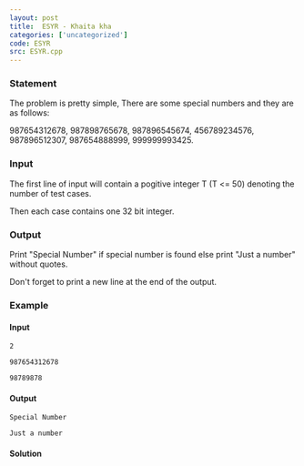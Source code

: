 ```yaml
---
layout: post
title:  ESYR - Khaita kha
categories: ['uncategorized']
code: ESYR
src: ESYR.cpp
---
```


### **Statement**

The problem is pretty simple, There are some special numbers and they are as
follows:

987654312678, 987898765678, 987896545674, 456789234576, 987896512307,
987654888999, 999999993425.

### Input

The first line of input will contain a pogitive integer T (T <= 50) denoting
the number of test cases.

Then each case contains one 32 bit integer.

### Output

Print "Special Number" if special number is found else print "Just a number"
without quotes.

Don't forget to print a new line at the end of the output.

### Example

#### Input

    
    
    2
    987654312678
    98789878
    

#### Output

    
    
    Special Number
    Just a number
    



#### **Solution**



